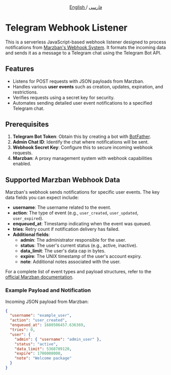 
###

<p align="center">
 <a href="./README.md">
 English
 </a>
 /
 <a href="./README-fa.md">
 فارسی
 </a>
</p>

###

# Telegram Webhook Listener

This is a serverless JavaScript-based webhook listener designed to process notifications from [Marzban's Webhook System](https://gozargah.github.io/marzban/en/docs/webhook). It formats the incoming data and sends it as a message to a Telegram chat using the Telegram Bot API.

## Features

- Listens for POST requests with JSON payloads from Marzban.
- Handles various **user events** such as creation, updates, expiration, and restrictions.
- Verifies requests using a secret key for security.
- Automates sending detailed user event notifications to a specified Telegram chat.

## Prerequisites

1. **Telegram Bot Token**: Obtain this by creating a bot with [BotFather](https://core.telegram.org/bots#botfather).
2. **Admin Chat ID**: Identify the chat where notifications will be sent.
3. **Webhook Secret Key**: Configure this to secure incoming webhook requests.
4. **Marzban**: A proxy management system with webhook capabilities enabled.

## Supported Marzban Webhook Data

Marzban's webhook sends notifications for specific user events. The key data fields you can expect include:

- **username**: The username related to the event.
- **action**: The type of event (e.g., `user_created`, `user_updated`, `user_expired`).
- **enqueued_at**: Timestamp indicating when the event was queued.
- **tries**: Retry count if notification delivery has failed.
- **Additional fields**:
  - **admin**: The administrator responsible for the user.
  - **status**: The user's current status (e.g., active, inactive).
  - **data_limit**: The user's data cap in bytes.
  - **expire**: The UNIX timestamp of the user's account expiry.
  - **note**: Additional notes associated with the user.

For a complete list of event types and payload structures, refer to the [official Marzban documentation](https://gozargah.github.io/marzban/en/docs/webhook).

### Example Payload and Notification

Incoming JSON payload from Marzban:

```json
{
  "username": "example_user",
  "action": "user_created",
  "enqueued_at": 1680506457.636369,
  "tries": 0,
  "user": {
    "admin": { "username": "admin_user" },
    "status": "active",
    "data_limit": 5368709120,
    "expire": 1700000000,
    "note": "Welcome package"
  }
}

```


